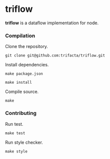 # triflow

**triflow** is a dataflow implementation for node.

### Compilation
Clone the repository.

`git clone git@github.com:trifacta/triflow.git`

Install dependencies.

`make package.json`

`make install`

Compile source.

`make`

### Contributing

Run test.

`make test`

Run style checker.

`make style`
